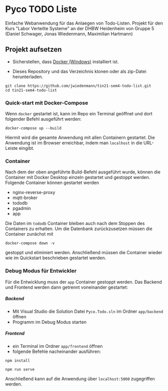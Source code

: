 # Pyco TODO Liste

Einfache Webanwendung für das Anlaegen von Todo-Listen. Projekt für den Kurs "Labor Verteilte Systeme" an der DHBW Heidenheim von Gruppe 5 (Daniel Schwager, Jonas Wiedenmann, Maximilian Hartmann) 

## Projekt aufsetzen
- Sicherstellen, dass [Docker (Windows)](https://docs.docker.com/desktop/install/windows-install/ "Docker installieren") installiert ist.

- Dieses Repository und das Verzeichnis klonen oder als zip-Datei herunterladen.

```
git clone https://github.com/jwiedenmann/tin21-sem4-todo-list.git
cd tin21-sem4-todo-list
```

### Quick-start mit Docker-Compose
Wenn `docker` gestartet ist, kann im Repo ein Terminal geöffnet und dort folgender Befehl ausgeführt werden:

```
docker-compose up --build
```
Hiermit wird die gesamte Anwendung mit allen Containern gestartet. Die Anwendung ist im Browser erreichbar, indem man `localhost` in die URL-Leiste eingibt.

### Container
Nach dem der oben angeführte Build-Befehl ausgeführt wurde, können die Container mit Docker Desktop einzeln gestartet und gestoppt werden. Folgende Container können gestartet werden
- nginx-reverse-proxy
- mqtt-broker
- tododb
- pgadmin
- app

Die Daten im `tododb` Container bleiben auch nach dem Stoppen des Containers zu erhalten. Um die Datenbank zurückzusetzen müssen die Container zunächst mit 
```
docker-compose down -v
```
gestoppt und eliminiert werden. Anschließend müssen die Container wieder wie im Quickstart beschrieben gestartet werden.

### Debug Modus für Entwickler
Für die Entwicklung muss der `app` Container gestoppt werden. Das Backend und Frontend werden dann getrennt voneinander gestartet:

##### Backend
- Mit Visual Studio die Solution Datei `Pyco.Todo.sln` im Ordner `app/backend` öffnen
- Programm im Debug Modus starten

##### Frontend
- ein Terminal im Ordner `app/frontend` öffnen
- folgende Befehle nacheinander ausführen:
```
npm install
```
```
npm run serve
```

Anschließend kann auf die Anwendung über `localhost:5000` zugegriffen werden.
